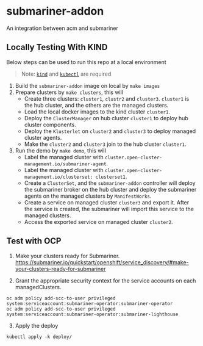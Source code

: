 # submariner-addon
An integration between acm and submariner

## Locally Testing With KIND
Below steps can be used to run this repo at a local environment

> Note: [`kind`](https://kind.sigs.k8s.io/) and [`kubectl`](https://kubernetes.io/docs/tasks/tools/install-kubectl/) are required

1. Build the `submariner-addon` image on local by `make images`
2. Prepare clusters by `make clusters`, this will
    - Create three clusters: `cluster1`, `clustr2` and `cluster3`. `cluster1` is the hub cluster, and the others are the managed clusters.
    - Load the local docker images to the kind cluster `cluster1`.
    - Deploy the `ClusterManager` on hub cluster `cluster1` to deploy hub cluster components.
    - Deploy the `Klusterlet` on `cluster2` and `cluster3` to deploy managed cluster agents.
    - Make the `cluster2` and `cluster3` join to the hub cluster `cluster1`.
3. Run the demo by `make demo`, this will
    - Label the managed cluster with `cluster.open-cluster-management.io/submariner-agent`.
    - Label the managed cluster with `cluster.open-cluster-management.io/clusterset: clusterset1`.
    - Create a `ClusterSet`, and the `submariner-addon` controller will deploy the submariner broker on the
      hub cluster and deploy the submariner agents on the managed clusters by `ManifestWorks`.
    - Create a service on managed cluster `cluster3` and export it. After the service is created, the submariner will import this service to the managed clusters.
    - Access the exported service on managed cluster `cluster2`.

## Test with OCP

1. Make your clusters ready for Submariner. 
https://submariner.io/quickstart/openshift/service_discovery/#make-your-clusters-ready-for-submariner 

2. Grant the appropriate security context for the service accounts on each managedClusters.
```
oc adm policy add-scc-to-user privileged system:serviceaccount:submariner-operator:submariner-operator
oc adm policy add-scc-to-user privileged system:serviceaccount:submariner-operator:submariner-lighthouse
```
3. Apply the deploy
```
kubectl apply -k deploy/
```